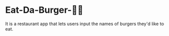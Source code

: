# Eat-Da-Burger-:cook:

It is a restaurant app that lets users input the names of burgers they'd like to eat.
